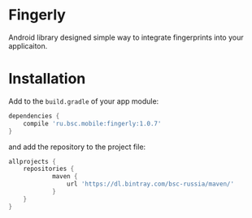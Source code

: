 Fingerly
===========
Android library designed simple way to integrate fingerprints into your applicaiton.

# Installation

Add to the `build.gradle` of your app module:
```Groovy
dependencies {
    compile 'ru.bsc.mobile:fingerly:1.0.7'
}
```
and add the repository to the project file:

```Groovy
allprojects {
	repositories {
            maven { 
                url 'https://dl.bintray.com/bsc-russia/maven/'
            } 
	}
}
```
